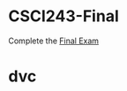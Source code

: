 # CSCI243-Final

Complete the [Final Exam](https://docs.google.com/document/d/12hCcqw-OZa2eOBiVXy3LI0zji2IYf8EjCi6b8-jTE3U/edit?usp=sharing)
# dvc

